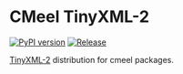 # CMeel TinyXML-2

[![PyPI version](https://badge.fury.io/py/cmeel-tinyxml2.svg)](https://pypi.org/project/cmeel-tinyxml2)
[![Release](https://github.com/cmake-wheel/cmeel-tinyxml2/actions/workflows/release.yml/badge.svg)](https://github.com/cmake-wheel/cmeel-tinyxml2/actions/workflows/release.yml)

[TinyXML-2](http://leethomason.github.io/tinyxml2/) distribution for cmeel packages.
